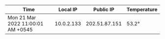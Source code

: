 | Time     | Local IP | Public IP | Temperature |
| ----------- | ----------- | ----------- | ----------- |
| Mon 21 Mar 2022 11:00:01 AM +0545      | 10.0.2.133     | 202.51.87.151  | 53.2° |

